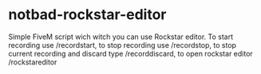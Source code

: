 # notbad-rockstar-editor
Simple FiveM script wich witch you can use Rockstar editor. To start recording use /recordstart, to stop recording use /recordstop, to stop current recording and discard type /recorddiscard, to open rockstar editor /rockstareditor 
